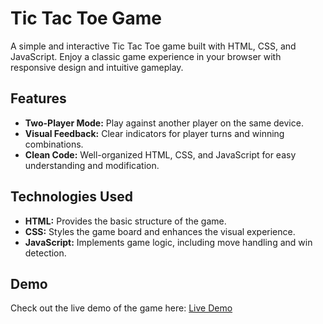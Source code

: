 # Tic Tac Toe Game

A simple and interactive Tic Tac Toe game built with HTML, CSS, and JavaScript. Enjoy a classic game experience in your browser with responsive design and intuitive gameplay.

## Features

- **Two-Player Mode:** Play against another player on the same device.
- **Visual Feedback:** Clear indicators for player turns and winning combinations.
- **Clean Code:** Well-organized HTML, CSS, and JavaScript for easy understanding and modification.

## Technologies Used

- **HTML:** Provides the basic structure of the game.
- **CSS:** Styles the game board and enhances the visual experience.
- **JavaScript:** Implements game logic, including move handling and win detection.

## Demo

Check out the live demo of the game here: [Live Demo](https://ashu-dev7.github.io/Tic-Tac-Toe/)
